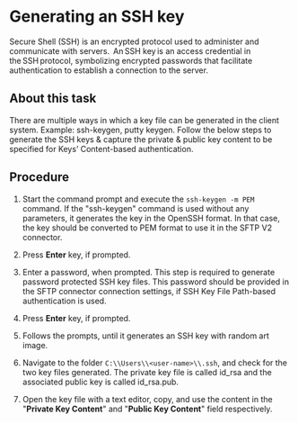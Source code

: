 # Generating an SSH key

<head>
  <meta name="guidename" content="Integration"/>
  <meta name="context" content="GUID-6582c850-c632-417e-8187-9d081b3368d0"/>
</head>


Secure Shell \(SSH\) is an encrypted protocol used to administer and communicate with servers.  An SSH key is an access credential in the SSH protocol, symbolizing encrypted passwords that facilitate authentication to establish a connection to the server.

## About this task

There are multiple ways in which a key file can be generated in the client system. Example: ssh-keygen, putty keygen. Follow the below steps to generate the SSH keys & capture the private & public key content to be specified for Keys’ Content-based authentication.

## Procedure

1.  Start the command prompt and execute the `ssh-keygen -m PEM` command. If the "ssh-keygen" command is used without any parameters, it generates the key in the OpenSSH format. In that case, the key should be converted to PEM format to use it in the SFTP V2 connector.

2.  Press **Enter** key, if prompted.

3.  Enter a password, when prompted. This step is required to generate password protected SSH key files. This password should be provided in the SFTP connector connection settings, if SSH Key File Path-based authentication is used.

4.  Press **Enter** key, if prompted.

5.  Follows the prompts, until it generates an SSH key with random art image.

6.  Navigate to the folder `C:\\Users\\<user-name>\\.ssh`, and check for the two key files generated. The private key file is called id\_rsa and the associated public key is called id\_rsa.pub.

7.  Open the key file with a text editor, copy, and use the content in the "**Private Key Content**" and "**Public Key Content**" field respectively.